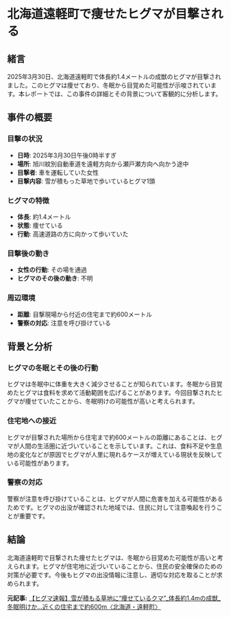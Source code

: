 # 北海道遠軽町で痩せたヒグマが目撃される

## 緒言

2025年3月30日、北海道遠軽町で体長約1.4メートルの成獣のヒグマが目撃されました。このヒグマは痩せており、冬眠から目覚めた可能性が示唆されています。本レポートでは、この事件の詳細とその背景について客観的に分析します。

## 事件の概要

### 目撃の状況

- **日時**: 2025年3月30日午後0時半すぎ
- **場所**: 旭川紋別自動車道を遠軽方向から瀬戸瀬方向へ向かう途中
- **目撃者**: 車を運転していた女性
- **目撃内容**: 雪が積もった草地で歩いているヒグマ1頭

### ヒグマの特徴

- **体長**: 約1.4メートル
- **状態**: 痩せている
- **行動**: 高速道路の方に向かって歩いていた

### 目撃後の動き

- **女性の行動**: その場を通過
- **ヒグマのその後の動き**: 不明

### 周辺環境

- **距離**: 目撃現場から付近の住宅まで約600メートル
- **警察の対応**: 注意を呼び掛けている

## 背景と分析

### ヒグマの冬眠とその後の行動

ヒグマは冬眠中に体重を大きく減少させることが知られています。冬眠から目覚めたヒグマは食料を求めて活動範囲を広げることがあります。今回目撃されたヒグマが痩せていたことから、冬眠明けの可能性が高いと考えられます。

### 住宅地への接近

ヒグマが目撃された場所から住宅まで約600メートルの距離にあることは、ヒグマが人間の生活圏に近づいていることを示しています。これは、食料不足や生息地の変化などが原因でヒグマが人里に現れるケースが増えている現状を反映している可能性があります。

### 警察の対応

警察が注意を呼び掛けていることは、ヒグマが人間に危害を加える可能性があるためです。ヒグマの出没が確認された地域では、住民に対して注意喚起を行うことが重要です。

## 結論

北海道遠軽町で目撃された痩せたヒグマは、冬眠から目覚めた可能性が高いと考えられます。ヒグマが住宅地に近づいていることから、住民の安全確保のための対策が必要です。今後もヒグマの出没情報に注意し、適切な対応を取ることが求められます。

**元記事:** [【ヒグマ速報】雪が積もる草地に“痩せているクマ”_体長約1.4mの成獣_冬眠明けか…近くの住宅まで約600m〈北海道・遠軽町〉](https://www.uhb.jp/news/single.html?id=49711)